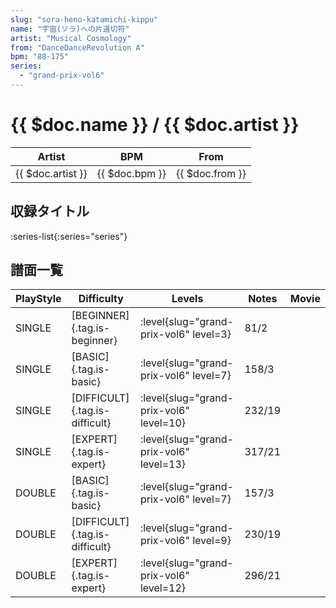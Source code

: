 ```yaml
---
slug: "sora-heno-katamichi-kippu"
name: "宇宙(ソラ)への片道切符"
artist: "Musical Cosmology"
from: "DanceDanceRevolution A"
bpm: "88-175"
series:
  - "grand-prix-vol6"
---
```


# {{ $doc.name }} / {{ $doc.artist }}

|Artist|BPM|From|
|------|---|----|
|{{ $doc.artist }}|{{ $doc.bpm }}|{{ $doc.from }}|

## 収録タイトル

:series-list{:series="series"}

## 譜面一覧

|PlayStyle|Difficulty|Levels|Notes|Movie|
|---------|----------|------|-----|-----|
|SINGLE|[BEGINNER]{.tag.is-beginner}|<div class="field is-grouped is-grouped-multiline"> :level{slug="grand-prix-vol6" level=3}</div>|81/2||
|SINGLE|[BASIC]{.tag.is-basic}|<div class="field is-grouped is-grouped-multiline"> :level{slug="grand-prix-vol6" level=7}</div>|158/3||
|SINGLE|[DIFFICULT]{.tag.is-difficult}|<div class="field is-grouped is-grouped-multiline"> :level{slug="grand-prix-vol6" level=10}</div>|232/19||
|SINGLE|[EXPERT]{.tag.is-expert}|<div class="field is-grouped is-grouped-multiline"> :level{slug="grand-prix-vol6" level=13}</div>|317/21||
|DOUBLE|[BASIC]{.tag.is-basic}|<div class="field is-grouped is-grouped-multiline"> :level{slug="grand-prix-vol6" level=7}</div>|157/3||
|DOUBLE|[DIFFICULT]{.tag.is-difficult}|<div class="field is-grouped is-grouped-multiline"> :level{slug="grand-prix-vol6" level=9}</div>|230/19||
|DOUBLE|[EXPERT]{.tag.is-expert}|<div class="field is-grouped is-grouped-multiline"> :level{slug="grand-prix-vol6" level=12}</div>|296/21||
